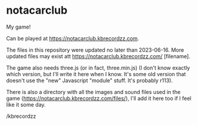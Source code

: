 # notacarclub
My game!

Can be played at https://notacarclub.kbrecordzz.com.

The files in this repository were updated no later than 2023-06-16. More updated files may exist att https://notacarclub.kbrecordzz.com/ [filename].

The game also needs three.js (or in fact, three.min.js) (I don't know exactly which version, but I'll write it here when I know. It's some old version that doesn't use the "new" Javascript "module" stuff. It's probably r113).

There is also a directory with all the images and sound files used in the game (https://notacarclub.kbrecordzz.com/files/), I'll add it here too if I feel like it some day.

/kbrecordzz
